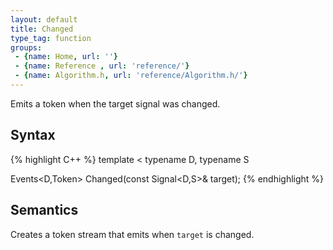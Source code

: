 ```yaml
---
layout: default
title: Changed
type_tag: function
groups: 
 - {name: Home, url: ''}
 - {name: Reference , url: 'reference/'}
 - {name: Algorithm.h, url: 'reference/Algorithm.h/'}
---
```


Emits a token when the target signal was changed.

## Syntax
{% highlight C++ %}
template
<
    typename D,
    typename S
>
Events<D,Token> Changed(const Signal<D,S>& target);
{% endhighlight %}

## Semantics
Creates a token stream that emits when `target` is changed.

